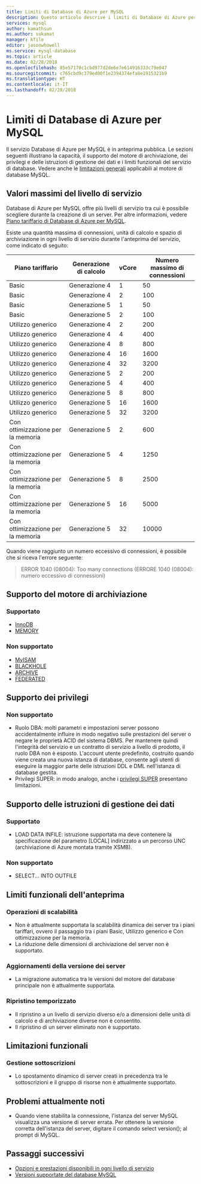```yaml
---
title: Limiti di Database di Azure per MySQL
description: Questo articolo descrive i limiti di Database di Azure per MySQL, ad esempio il numero di connessioni e le opzioni del motore di archiviazione.
services: mysql
author: kamathsun
ms.author: sukamat
manager: kfile
editor: jasonwhowell
ms.service: mysql-database
ms.topic: article
ms.date: 02/28/2018
ms.openlocfilehash: 85e57170c1cbd977d2de6e7e614916333c79e047
ms.sourcegitcommit: c765cbd9c379ed00f1e2394374efa8e1915321b9
ms.translationtype: HT
ms.contentlocale: it-IT
ms.lasthandoff: 02/28/2018
---
```

# <a name="limitations-in-azure-database-for-mysql"></a>Limiti di Database di Azure per MySQL
Il servizio Database di Azure per MySQL è in anteprima pubblica. Le sezioni seguenti illustrano la capacità, il supporto del motore di archiviazione, dei privilegi e delle istruzioni di gestione dei dati e i limiti funzionali del servizio di database. Vedere anche le [limitazioni generali](https://dev.mysql.com/doc/mysql-reslimits-excerpt/5.6/en/limits.html) applicabili al motore di database MySQL.

## <a name="service-tier-maximums"></a>Valori massimi del livello di servizio
Database di Azure per MySQL offre più livelli di servizio tra cui è possibile scegliere durante la creazione di un server. Per altre informazioni, vedere [Piano tariffario di Database di Azure per MySQL](concepts-pricing-tiers.md).  

Esiste una quantità massima di connessioni, unità di calcolo e spazio di archiviazione in ogni livello di servizio durante l'anteprima del servizio, come indicato di seguito: 

|**Piano tariffario**| **Generazione di calcolo**|**vCore**| **Numero massimo di connessioni**|
|---|---|---|---|
|Basic| Generazione 4| 1| 50|
|Basic| Generazione 4| 2| 100|
|Basic| Generazione 5| 1| 50|
|Basic| Generazione 5| 2| 100|
|Utilizzo generico| Generazione 4| 2| 200|
|Utilizzo generico| Generazione 4| 4| 400|
|Utilizzo generico| Generazione 4| 8| 800|
|Utilizzo generico| Generazione 4| 16| 1600|
|Utilizzo generico| Generazione 4| 32| 3200|
|Utilizzo generico| Generazione 5| 2| 200|
|Utilizzo generico| Generazione 5| 4| 400|
|Utilizzo generico| Generazione 5| 8| 800|
|Utilizzo generico| Generazione 5| 16| 1600|
|Utilizzo generico| Generazione 5| 32| 3200|
|Con ottimizzazione per la memoria| Generazione 5| 2| 600|
|Con ottimizzazione per la memoria| Generazione 5| 4| 1250|
|Con ottimizzazione per la memoria| Generazione 5| 8| 2500|
|Con ottimizzazione per la memoria| Generazione 5| 16| 5000|
|Con ottimizzazione per la memoria| Generazione 5| 32| 10000| 

Quando viene raggiunto un numero eccessivo di connessioni, è possibile che si riceva l'errore seguente:
> ERROR 1040 (08004): Too many connections (ERRORE 1040 (08004): numero eccessivo di connessioni)

## <a name="storage-engine-support"></a>Supporto del motore di archiviazione

### <a name="supported"></a>Supportato
- [InnoDB](https://dev.mysql.com/doc/refman/5.7/en/innodb-introduction.html)
- [MEMORY](https://dev.mysql.com/doc/refman/5.7/en/memory-storage-engine.html)

### <a name="unsupported"></a>Non supportato
- [MyISAM](https://dev.mysql.com/doc/refman/5.7/en/myisam-storage-engine.html)
- [BLACKHOLE](https://dev.mysql.com/doc/refman/5.7/en/blackhole-storage-engine.html)
- [ARCHIVE](https://dev.mysql.com/doc/refman/5.7/en/archive-storage-engine.html)
- [FEDERATED](https://dev.mysql.com/doc/refman/5.7/en/federated-storage-engine.html)

## <a name="privilege-support"></a>Supporto dei privilegi

### <a name="unsupported"></a>Non supportato
- Ruolo DBA: molti parametri e impostazioni server possono accidentalmente influire in modo negativo sulle prestazioni del server o negare le proprietà ACID del sistema DBMS. Per mantenere quindi l'integrità del servizio e un contratto di servizio a livello di prodotto, il ruolo DBA non è esposto. L'account utente predefinito, costruito quando viene creata una nuova istanza di database, consente agli utenti di eseguire la maggior parte delle istruzioni DDL e DML nell'istanza di database gestita. 
- Privilegi SUPER: in modo analogo, anche i [privilegi SUPER](https://dev.mysql.com/doc/refman/5.7/en/privileges-provided.html#priv_super) presentano limitazioni.

## <a name="data-manipulation-statement-support"></a>Supporto delle istruzioni di gestione dei dati

### <a name="supported"></a>Supportato
- LOAD DATA INFILE: istruzione supportata ma deve contenere la specificazione del parametro [LOCAL] indirizzato a un percorso UNC (archiviazione di Azure montata tramite XSMB).

### <a name="unsupported"></a>Non supportato
- SELECT... INTO OUTFILE

## <a name="preview-functional-limitations"></a>Limiti funzionali dell'anteprima

### <a name="scale-operations"></a>Operazioni di scalabilità
- Non è attualmente supportata la scalabilità dinamica dei server tra i piani tariffari, ovvero il passaggio tra i piani Basic, Utilizzo generico e Con ottimizzazione per la memoria.
- La riduzione delle dimensioni di archiviazione del server non è supportato.

### <a name="server-version-upgrades"></a>Aggiornamenti della versione dei server
- La migrazione automatica tra le versioni del motore del database principale non è attualmente supportata.

### <a name="point-in-time-restore"></a>Ripristino temporizzato
- Il ripristino a un livello di servizio diverso e/o a dimensioni delle unità di calcolo e di archiviazione diverse non è consentito.
- Il ripristino di un server eliminato non è supportato.

## <a name="functional-limitations"></a>Limitazioni funzionali

### <a name="subscription-management"></a>Gestione sottoscrizioni
- Lo spostamento dinamico di server creati in precedenza tra le sottoscrizioni e il gruppo di risorse non è attualmente supportato.

## <a name="current-known-issues"></a>Problemi attualmente noti
- Quando viene stabilita la connessione, l'istanza del server MySQL visualizza una versione di server errata. Per ottenere la versione corretta dell'istanza del server, digitare il comando select version(); al prompt di MySQL.

## <a name="next-steps"></a>Passaggi successivi
- [Opzioni e prestazioni disponibili in ogni livello di servizio](concepts-pricing-tiers.md)
- [Versioni supportate del database MySQL](concepts-supported-versions.md)

